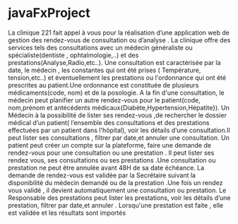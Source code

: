 # javaFxProject
La clinique 221 fait appel à vous pour la réalisation d’une application web de gestion des rendez-vous de consultation ou d’analyse . 
La clinique offre des services tels des consultations avec un médecin généraliste ou spécialiste(dentiste , ophtalmologie,..) et 
des prestations(Analyse,Radio,etc..). Une consultation est caractérisée par la date, le médecin , les constantes qui ont été prises
( Température, tension,etc..) et éventuellement les prestations ou l'ordonnance qui ont été prescrites au patient.Une ordonnance 
est constituée de plusieurs médicaments(code, nom) et de la posologie. A la fin d'une consultation, le médecin peut planifier 
un autre rendez-vous pour le patient(code, nom,prénom et antécédents médicaux{Diabète,Hypertension,Hépatite}). Un Médecin à 
la possibilité de lister ses rendez-vous ,de rechercher le dossier médical d’un patient( l’ensemble des consultations et des 
prestations effectuées par un patient dans l'hôpital), voir les détails d’une consultation.Il peut lister ses consultations , 
filtrer par date,et annuler une consultation. Un patient peut créer un compte sur la plateforme, faire une demande de rendez-vous
pour une consultation ou une prestation . Il peut lister ses rendez vous, ses consultations ou ses prestations .Une consultation 
ou prestation ne peut être annulée avant 48H de sa date échéance. La demande de rendez-vous est validée par la Secrétaire suivant 
la disponibilité du médecin demandé ou de la prestation .Une fois un rendez vous validé , il devient automatiquement une 
consultation ou prestation. Le Responsable des prestations peut lister les prestations, voir les détails d’une prestation,
filtrer par date,et annuler . Lorsqu'une prestation est faite , elle est validée et les résultats sont importés

